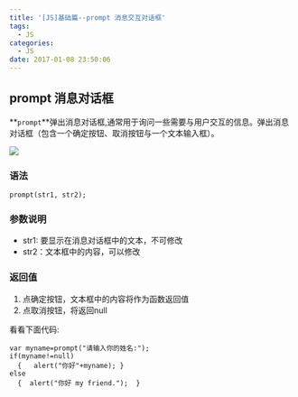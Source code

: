 ```yaml
---
title: '[JS]基础篇--prompt 消息交互对话框'
tags:
  - JS
categories:
  - JS
date: 2017-01-08 23:50:06
---
```


## prompt 消息对话框

**`prompt`**弹出消息对话框,通常用于询问一些需要与用户交互的信息。弹出消息对话框（包含一个确定按钮、取消按钮与一个文本输入框）。

![](http://oic1wftgk.bkt.clouddn.com/wp-content/uploads/promot.jpg)

### 语法

	prompt(str1, str2);

### 参数说明

- str1: 要显示在消息对话框中的文本，不可修改
- str2：文本框中的内容，可以修改

### 返回值
1. 点确定按钮，文本框中的内容将作为函数返回值
2. 点取消按钮，将返回null

看看下面代码:

	var myname=prompt("请输入你的姓名:");
	if(myname!=null)
	  {   alert("你好"+myname); }
	else
	  {  alert("你好 my friend.");  }

